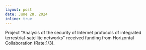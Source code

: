 ```yaml
---
layout: post
date: June 28, 2024
inline: true
---
```


Project "Analysis of the security of Internet protocols of integrated terrestrial-satellite networks" received funding from Horizontal Collaboration (Rate:1/3).
